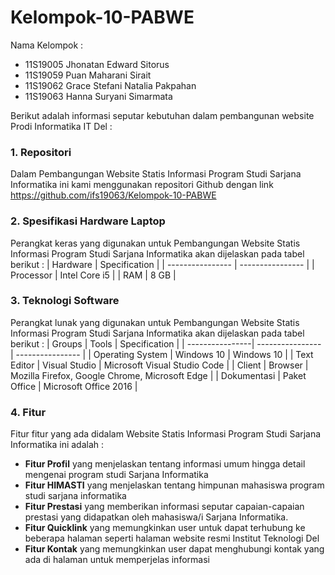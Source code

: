 # Kelompok-10-PABWE

Nama Kelompok :
* 11S19005 Jhonatan Edward Sitorus
* 11S19059 Puan Maharani Sirait 
* 11S19062 Grace Stefani Natalia Pakpahan 
* 11S19063 Hanna Suryani Simarmata 

Berikut adalah informasi seputar kebutuhan dalam pembangunan website Prodi Informatika IT Del :

### 1. Repositori 
Dalam Pembangungan Website Statis Informasi Program Studi Sarjana Informatika ini kami menggunakan repositori Github dengan link https://github.com/ifs19063/Kelompok-10-PABWE

### 2. Spesifikasi Hardware Laptop
Perangkat keras yang digunakan untuk Pembangungan Website Statis Informasi Program Studi Sarjana Informatika akan dijelaskan pada tabel berikut :
| Hardware | Specification |
| ---------------- | ---------------- |
| Processor | Intel Core i5 |
| RAM | 8 GB |

### 3. Teknologi Software
Perangkat lunak yang digunakan untuk Pembangungan Website Statis Informasi Program Studi Sarjana Informatika akan dijelaskan pada tabel berikut :
| Groups | Tools | Specification |
| ----------------| ---------------- | ---------------- |
| Operating System | Windows 10 | Windows 10 |
| Text Editor | Visual Studio | Microsoft Visual Studio Code |
| Client | Browser | Mozilla Firefox, Google Chrome, Microsoft Edge |
| Dokumentasi | Paket Office | Microsoft Office 2016 |

### 4. Fitur
Fitur fitur yang ada didalam Website Statis Informasi Program Studi Sarjana Informatika ini adalah :
* __Fitur Profil__ yang menjelaskan tentang informasi umum hingga detail mengenai program studi Sarjana Informatika
* __Fitur HIMASTI__ yang menjelaskan tentang himpunan mahasiswa program studi sarjana informatika
* __Fitur Prestasi__ yang memberikan informasi seputar capaian-capaian prestasi yang didapatkan oleh mahasiswa/i Sarjana Informatika.
* __Fitur Quicklink__ yang memungkinkan user untuk dapat terhubung ke beberapa halaman seperti halaman website resmi Institut Teknologi Del
* __Fitur Kontak__ yang memungkinkan user dapat menghubungi kontak yang ada di halaman untuk memperjelas informasi
